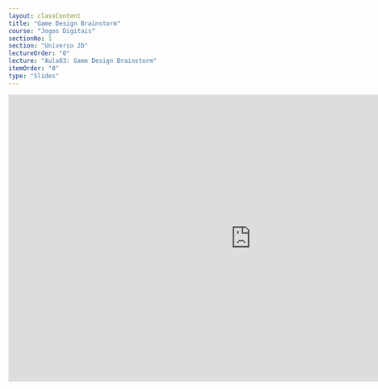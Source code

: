 ```yaml
---
layout: classContent
title: "Game Design Brainstorm"
course: "Jogos Digitais"
sectionNo: 1
section: "Universo 2D"
lectureOrder: "0"
lecture: "Aula03: Game Design Brainstorm"
itemOrder: "0"
type: "Slides"
---
```



<iframe src="https://docs.google.com/presentation/d/e/2PACX-1vQSYk4hy0f19eETJv3_euxpjJVb4Tsl1Ao5DZ9y9H0YC_7fMNo2fAK6gkOuWcrYgRG6XcROOc2jiXr7/embed?start=false&loop=false&delayms=60000" frameborder="0" width="960" height="569" allowfullscreen="true" mozallowfullscreen="true" webkitallowfullscreen="true"></iframe>